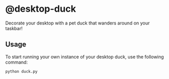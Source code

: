 # @desktop-duck
Decorate your desktop with a pet duck that wanders around on your taskbar!

## Usage

To start running your own instance of your desktop duck, use the following command:

    python duck.py
